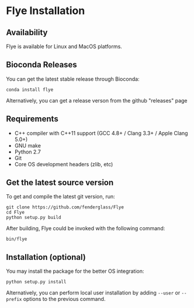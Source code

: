 Flye Installation
=================

Availability
------------

Flye is available for Linux and MacOS platforms.

Bioconda Releases
-----------------

You can get the latest stable release through Bioconda:

    conda install flye

Alternatively, you can get a release verson from the github "releases" page


Requirements
------------

* C++ compiler with C++11 support (GCC 4.8+ / Clang 3.3+ / Apple Clang 5.0+)
* GNU make
* Python 2.7
* Git
* Core OS development headers (zlib, etc)


Get the latest source version
-----------------------------

To get and compile the latest git version, run:

    git clone https://github.com/fenderglass/Flye
	cd Flye
    python setup.py build


After building, Flye could be invoked with the following command:

    bin/flye

Installation (optional)
-----------------------
You may install the package for the better OS integration:

    python setup.py install

Alternatively, you can perform local user installation by adding ```--user``` or ```--prefix```
options to the previous command.
